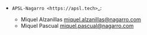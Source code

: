 * `APSL-Nagarro <https://apsl.tech>`_:

  * Miquel Alzanillas <miquel.alzanillas@nagarro.com>
  * Miquel Pascual <miquel.pascual@nagarro.com>
